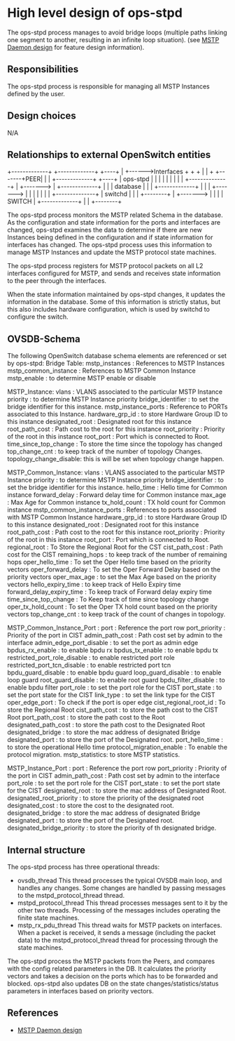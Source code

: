 High level design of ops-stpd
==============================

The ops-stpd process manages to avoid bridge loops (multiple paths linking one segment to another, resulting in an infinite loop situation).
(see [MSTP Daemon design](/documents/user/mstpd_design) for feature design information).

Responsibilities
----------------
The ops-stpd process is responsible for managing all MSTP Instances defined by the user.

Design choices
--------------
N/A

Relationships to external OpenSwitch entities
---------------------------------------------
+-------------+      +-------------+       +----+
|             +------>Interfaces   +       +    +
|             |      +			   +-------+PEER|
|             |      +-------------+       +----+
| ops-stpd    |
|             |
|             |
|             |
|             |       +--------------+
|             +------->              |
+-------------+       |              |
                      |   database   |
                      |              |
+-------------+       |              |
|             +------->              |
|             |       |              |
|             |       +--------------+
|  switchd    |
|             |       +--------+
|             +------->        |
|             |       | SWITCH |
+-------------+       |        |
                      +--------+

The ops-stpd process monitors the MSTP related Schema in the database. As the configuration and state information for the ports and interfaces are changed, ops-stpd examines the data to determine if there are new Instances being defined in the configuration and if state information for interfaces has changed. The ops-stpd process uses this information to manage MSTP Instances and update the MSTP protocol state machines.

The ops-stpd process registers for MSTP protocol packets on all L2 interfaces configured for MSTP, and sends and receives state information to the peer through the interfaces.

When the state information maintained by ops-stpd changes, it updates the information in the database. Some of this information is strictly status, but this also includes hardware configuration, which is used by switchd to configure the switch.

OVSDB-Schema
------------
The following OpenSwitch database schema elements are referenced or set by ops-stpd:
Bridge Table:
	mstp_instances : References to MSTP Instances
	mstp_common_instance : References to MSTP Common Instance
	mstp_enable : to determine MSTP enable or disable

MSTP_Instance:
	vlans : VLANS associated to the particular MSTP Instance
	priority : to determine MSTP Instance priority
	bridge_identifier : to set the bridge identifier for this instance.
	mstp_instance_ports : Reference to PORTs associated to this Instance.
	hardware_grp_id : to store Hardware Group ID to this instance
	designated_root : Designated root for this instance
	root_path_cost : Path cost to the root for this instance
	root_priority : Priority of the root in this instance
	root_port : Port which is connected to Root.
	time_since_top_change : To store the time since the topology has changed
	top_change_cnt : to keep track of the number of topology Changes.
	topology_change_disable: this is will be set when topology change happen.

MSTP_Common_Instance:
	vlans : VLANS associated to the particular MSTP Instance
	priority : to determine MSTP Instance priority
	bridge_identifier : to set the bridge identifier for this instance.
	hello_time : Hello time for Common instance
	forward_delay : Forward delay time for Common instance
	max_age : Max Age for Common instance
	tx_hold_count : TX hold count for Common instance
	mstp_common_instance_ports : References to ports associated with MSTP Common Instance
	hardware_grp_id : to store Hardware Group ID to this instance
	designated_root : Designated root for this instance
	root_path_cost : Path cost to the root for this instance
	root_priority : Priority of the root in this instance
	root_port : Port which is connected to Root.
	regional_root : To Store the Regional Root for the CST
	cist_path_cost : Path cost for the CIST
	remaining_hops : to keep track of the number of remaining hops
	oper_hello_time : To set the Oper Hello time based on the priority vectors
	oper_forward_delay : To set the Oper Forward Delay based on the priority vectors
	oper_max_age : to set the Max Age based on the priority vectors
	hello_expiry_time : to keep track of Hello Expiry time
	forward_delay_expiry_time : To keep track of Forward delay expiry time
	time_since_top_change : To Keep track of time since topology change
	oper_tx_hold_count : To set the Oper TX hold count based on the priority vectors
	top_change_cnt : to keep track of the count of changes in topology.

MSTP_Common_Instance_Port :
	port : Reference the port row
	port_priority : Priority of the port in CIST
	admin_path_cost : Path cost set by admin to the interface
	admin_edge_port_disable : to set the port as admin edge
	bpdus_rx_enable : to enable bpdu rx
	bpdus_tx_enable : to enable bpdu tx
	restricted_port_role_disable : to enable restricted port role
	restricted_port_tcn_disable : to enable restricted port tcn
	bpdu_guard_disable : to enable bpdu guard
	loop_guard_disable : to enable loop guard
	root_guard_disable : to enable root guard
	bpdu_filter_disable : to enable bpdu filter
	port_role : to set the port role for the CIST
	port_state : to set the port state for the CIST
	link_type : to set the link type for the CIST
	oper_edge_port : To check if the port is oper edge
	cist_regional_root_id : To store the Regional Root
	cist_path_cost : to store the path cost to the CIST Root
	port_path_cost : to store the path cost to the Root
	designated_path_cost : to store the path cost to the Designated Root
	designated_bridge : to store the mac address of designated Bridge
	designated_port : to store the port of the Designated root.
	port_hello_time : to store the operational Hello time
	protocol_migration_enable : To enable the protocol migration.
	mstp_statistics: to store MSTP statistics.

MSTP_Instance_Port :
	port : Reference the port row
	port_priority : Priority of the port in CIST
	admin_path_cost : Path cost set by admin to the interface
	port_role : to set the port role for the CIST
	port_state : to set the port state for the CIST
	designated_root : to store the mac address of Designated Root.
	designated_root_priority : to store the priority of the designated root
	designated_cost : to store the cost to the designated root.
	designated_bridge : to store the mac address of designated Bridge
	designated_port : to store the port of the Designated root.
	designated_bridge_priority : to store the priority of th designated bridge.


Internal structure
------------------
The ops-stpd process has three operational threads:
* ovsdb_thread
  This thread processes the typical OVSDB main loop, and handles any changes. Some changes are handled by passing messages to the mstpd_protocol_thread thread.
* mstpd_protocol_thread
  This thread processes messages sent to it by the other two threads. Processing of the messages includes operating the finite state machines.
* mstp_rx_pdu_thread
  This thread waits for MSTP packets on interfaces. When a packet is received, it sends a message (including the packet data) to the mstpd_protocol_thread thread for processing through the state machines.

The ops-stpd process the MSTP packets from the Peers, and compares with the config related parameters in the DB.
It calculates the priority vectors and takes a decision on the ports which has to be forwarded and blocked.
ops-stpd also updates DB on the state changes/statistics/status parameters in interfaces based on priority vectors.

References
----------
* [MSTP Daemon design](/documents/user/mstpd_design)
